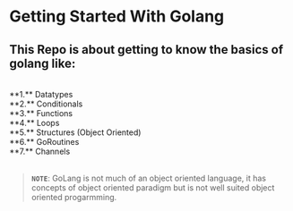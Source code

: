 # Getting Started With Golang

## This Repo is about getting to know the basics of golang like:
<br>
**1.** Datatypes<br>
**2.** Conditionals<br>
**3.** Functions<br>
**4.** Loops<br>
**5.** Structures (Object Oriented)<br>
**6.** GoRoutines<br>
**7.** Channels<br>

<br>

>**`NOTE`**: GoLang is not much of an object oriented language, it has concepts of object oriented paradigm but is not well suited object oriented progarmming.